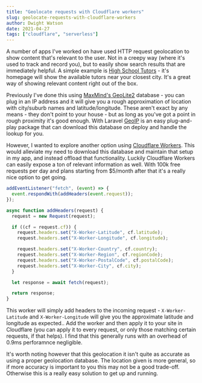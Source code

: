 ```yaml
---
title: "Geolocate requests with Cloudflare workers"
slug: geolocate-requests-with-cloudflare-workers
author: Dwight Watson
date: 2021-04-27
tags: ["cloudflare", "serverless"]
---
```


A number of apps I've worked on have used HTTP request geolocation to show content that's relevant to the user. Not in a creepy way (where it's used to track and record you), but to easily show search results that are immediately helpful. A simple example is [High School Tutors](https://highschooltutors.com.au) - it's homepage will show the available tutors near your closest city. It's a great way of showing relevant content right out of the box.

Previously I've done this using [MaxMind's GeoLite2](https://dev.maxmind.com/geoip/geoip2/geolite2) database - you can plug in an IP address and it will give you a rough approximation of location with city/suburb names and latitude/longitude. These aren't exact by any means - they don't point to your house - but as long as you've got a point in rough proximity it's good enough. With Laravel [GeoIP](https://github.com/Torann/laravel-geoip) is an easy plug-and-play package that can download this database on deploy and handle the lookup for you.

However, I wanted to explore another option using [Cloudflare Workers](https://workers.cloudflare.com/). This would alleviate my need to download this database and maintain that setup in my app, and instead offload that functionality. Luckily Cloudflare Workers can easily expose a ton of relevant information as well. With 100k free requests per day and plans starting from $5/month after that it's a really nice option to get going.

```js
addEventListener("fetch", (event) => {
  event.respondWith(addHeaders(event.request));
});

async function addHeaders(request) {
  request = new Request(request);

  if ((cf = request.cf)) {
    request.headers.set("X-Worker-Latitude", cf.latitude);
    request.headers.set("X-Worker-Longitude", cf.longitude);

    request.headers.set("X-Worker-Country", cf.country);
    request.headers.set("X-Worker-Region", cf.regionCode);
    request.headers.set("X-Worker-PostalCode", cf.postalCode);
    request.headers.set("X-Worker-City", cf.city);
  }

  let response = await fetch(request);

  return response;
}
```

This worker will simply add headers to the incoming request - `X-Worker-Latitude` and `X-Worker-Longitude` will give you the approximate latitude and longitude as expected.. Add the worker and then apply it to your site in Cloudflare (you can apply it to every request, or only those matching certain requests, if that helps). I find that this generally runs with an overhead of 0.9ms perforamnce negligible.

It's worth noting however that this geolocation it isn't quite as accurate as using a proper geolocation database. The location given is more general, so if more accuracy is important to you this may not be a good trade-off. Otherwise this is a really easy solution to get up and running.
